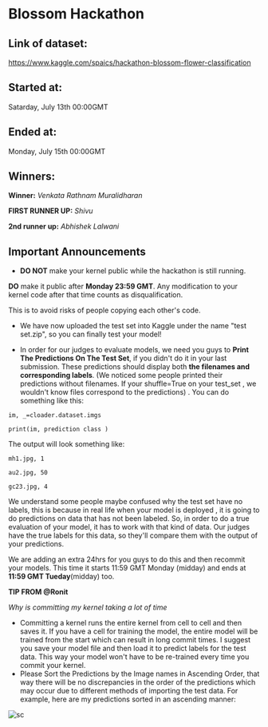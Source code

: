 # Blossom Hackathon

## Link of dataset: 
https://www.kaggle.com/spaics/hackathon-blossom-flower-classification

## Started at:
Satarday, July 13th 00:00GMT 
## Ended at:
Monday, July 15th 00:00GMT 

## Winners:

**Winner:** *Venkata Rathnam Muralidharan*

**FIRST RUNNER UP:** *Shivu*

**2nd runner up:** *Abhishek Lalwani*

Important Announcements
-- 

- **DO NOT** make your kernel public while the hackathon is still running.

**DO** make it public after **Monday 23:59 GMT**. Any modification to your kernel code after that time counts as disqualification.

This is to avoid risks of people copying each other's code.

- We have now uploaded the test set into Kaggle under the name "test set.zip", so you can finally test your model! 

- In order for our judges to evaluate models, we need you guys to **Print The Predictions On The Test Set**, if you didn't do it in your last submission. These predictions should display both **the filenames and corresponding labels**. (We noticed some people printed their predictions without filenames. If your shuffle=True on your test_set , we wouldn't know files correspond to the predictions) .
You can do something like this:

 `im, _=cloader.dataset.imgs`
 
 `print(im, prediction class )`
 
The output will look something like:
 
`mh1.jpg, 1` 

`au2.jpg, 50`

`gc23.jpg, 4`


We understand some people maybe confused why the test set have no labels, this is because in real life when your model is deployed , it is going to do predictions on data that has not been labeled. So, in order to do a true evaluation of your model, it has to work with that kind of data.
Our judges have the true labels for this data, so they'll compare them with the output of your predictions.

We are adding an extra 24hrs for you guys to do this and then recommit your models.  This time it starts 11:59 GMT Monday (midday) and ends at  **11:59 GMT Tueday**(midday) too.





**TIP FROM @Ronit**

*Why is committing my kernel taking a lot of time*

- Committing a kernel runs the entire kernel from cell to cell and then saves it. If you have a cell for training the model, the entire model will be trained from the start which can result in long commit times. I suggest you save your model file and then load it to predict labels for the test data. This way your model won't have to be re-trained every time you commit your kernel.
- Please Sort the Predictions by the Image names in Ascending Order, that way there will be no discrepancies in the order of the predictions which may occur due to different methods of importing the test data. For example, here are my predictions sorted in an ascending manner:

![sc](https://user-images.githubusercontent.com/14244685/61531580-0f726300-aa49-11e9-8842-29edb101e263.png)


